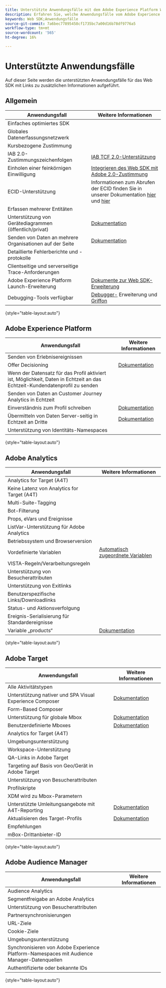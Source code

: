 ```yaml
---
title: Unterstützte Anwendungsfälle mit dem Adobe Experience Platform Web SDK
description: Erfahren Sie, welche Anwendungsfälle vom Adobe Experience Platform Web SDK unterstützt werden.
keywords: Web SDK;Anwendungsfälle
source-git-commit: 7a6bec77895458cf1735bc7a00d16b78df9776a5
workflow-type: tm+mt
source-wordcount: '565'
ht-degree: 16%

---
```



# Unterstützte Anwendungsfälle

Auf dieser Seite werden die unterstützten Anwendungsfälle für das Web SDK mit Links zu zusätzlichen Informationen aufgeführt.

## Allgemein

| Anwendungsfall | Weitere Informationen |
| --- | --- |
| Einfaches optimiertes SDK |  |
| Globales Datenerfassungsnetzwerk |  |
| Kursbezogene Zustimmung |  |
| IAB 2.0-Zustimmungszeichenfolgen | [IAB TCF 2.0-Unterstützung](https://experienceleague.adobe.com/docs/experience-platform/edge/consent/iab-tcf/overview.html?lang=en#consent) |
| Einholen einer feinkörnigen Einwilligung | [Integrieren des Web SDK mit Adobe 2.0-Zustimmung](https://experienceleague.adobe.com/docs/experience-platform/landing/governance-privacy-security/consent/adobe/sdk.html#prerequisites) |
| ECID-Unterstützung | Informationen zum Abrufen der ECID finden Sie in unserer Dokumentation [hier](https://experienceleague.adobe.com/docs/experience-platform/edge/identity/overview.html?lang=en#first-party-identity) und [hier](https://experienceleague.adobe.com/docs/experience-platform/edge/extension/accessing-the-ecid.html?lang=en#extension) |
| Erfassen mehrerer Entitäten |  |
| Unterstützung von Gerätediagrammen (öffentlich/privat) | [Dokumentation](https://experienceleague.adobe.com/docs/analytics/components/cda/device-graph.html?lang=en) |
| Senden von Daten an mehrere Organisationen auf der Seite | [Dokumentation](https://experienceleague.adobe.com/docs/experience-platform/edge/fundamentals/interacting-with-multiple-properties.html?lang=en#fundamentals) |
| Detaillierte Fehlerberichte und -protokolle |  |
| Clientseitige und serverseitige Trace-Anforderungen |  |
| Adobe Experience Platform Launch-Erweiterung | [Dokumente zur Web SDK-Erweiterung](https://experienceleague.adobe.com/docs/experience-platform/edge/extension/web-sdk-extension.html?lang=en#extension) |
| Debugging-Tools verfügbar | [Debugger-](https://experienceleague.adobe.com/docs/debugger-learn/tutorials/experience-platform-debugger/introduction-to-the-experience-platform-debugger.html?lang=en) Erweiterung und  [Griffon](https://aep-sdks.gitbook.io/docs/beta/project-griffon) |

{style=&quot;table-layout:auto&quot;}

## Adobe Experience Platform

| Anwendungsfall | Weitere Informationen |
| --- | --- |
| Senden von Erlebnisereignissen |  |
| Offer Decisioning | [Dokumentation](https://experienceleague.adobe.com/docs/experience-platform/edge/personalization/offer-decisioning/offer-decisioning-overview.html?lang=en#personalization) |
| Wenn der Datensatz für das Profil aktiviert ist, Möglichkeit, Daten in Echtzeit an das Echtzeit-Kundendatenprofil zu senden |  |
| Senden von Daten an Customer Journey Analytics in Echtzeit |  |
| Einverständnis zum Profil schreiben | [Dokumentation](https://experienceleague.adobe.com/docs/experience-platform/landing/governance-privacy-security/consent/adobe/sdk.html?lang=en) |
| Übermitteln von Daten Server-seitig in Echtzeit an Dritte | [Dokumentation](../../tags/ui/event-forwarding/overview.md) |
| Unterstützung von Identitäts-Namespaces |  |

{style=&quot;table-layout:auto&quot;}

## Adobe Analytics

| Anwendungsfall | Weitere Informationen |
| --- | --- |
| Analytics for Target (A4T) |  |
| Keine Latenz von Analytics for Target (A4T) |  |
| Multi-Suite-Tagging |  |
| Bot-Filterung |  |
| Props, eVars und Ereignisse |  |
| ListVar-Unterstützung für Adobe Analytics |  |
| Betriebssystem und Browserversion |  |
| Vordefinierte Variablen | [Automatisch zugeordnete Variablen](https://experienceleague.adobe.com/docs/experience-platform/edge/data-collection/adobe-analytics/automatically-mapped-vars.html?lang=en#data-collection) |
| VISTA-Regeln/Verarbeitungsregeln |  |
| Unterstützung von Besucherattributen |  |
| Unterstützung von Exitlinks |  |
| Benutzerspezifische Links/Downloadlinks |  |
| Status- und Aktionsverfolgung |  |
| Ereignis-Serialisierung für Standardereignisse |  |
| Variable „products“  | [Dokumentation](https://experienceleague.adobe.com/docs/experience-platform/edge/data-collection/collect-commerce-data.html?lang=en#actions-related-to-products) |

{style=&quot;table-layout:auto&quot;}

## Adobe Target

| Anwendungsfall | Weitere Informationen |
| --- | --- |
| Alle Aktivitätstypen |  |
| Unterstützung nativer und SPA Visual Experience Composer | [Dokumentation](https://experienceleague.adobe.com/docs/experience-platform/edge/personalization/adobe-target/spa-implementation.html?lang=en#personalization) |
| Form-Based Composer |  |
| Unterstützung für globale Mbox | [Dokumentation](https://experienceleague.adobe.com/docs/experience-platform/edge/personalization/rendering-personalization-content.html?lang=en#automatically-rendering-content) |
| Benutzerdefinierte Mboxes | [Dokumentation](https://experienceleague.adobe.com/docs/experience-platform/edge/personalization/rendering-personalization-content.html?lang=en#manually-rendering-content) |
| Analytics for Target (A4T) |  |
| Umgebungsunterstützung |  |
| Workspace-Unterstützung |  |
| QA-Links in Adobe Target |  |
| Targeting auf Basis von Geo/Gerät in Adobe Target |  |
| Unterstützung von Besucherattributen |  |
| Profilskripte |  |
| XDM wird zu Mbox-Parametern |  |
| Unterstützte Umleitungsangebote mit A4T-Reporting | [Dokumentation](https://experienceleague.adobe.com/docs/target/using/experiences/offers/offer-redirect.html?lang=en) |
| Aktualisieren des Target-Profils | [Dokumentation](https://experienceleague.adobe.com/docs/experience-platform/edge/personalization/adobe-target/target-overview.html?lang=en#single-profile-update) |
| Empfehlungen |  |
| mBox-Drittanbieter-ID |  |

{style=&quot;table-layout:auto&quot;}

## Adobe Audience Manager

| Anwendungsfall | Weitere Informationen |
| --- | --- |
| Audience Analytics |  |
| Segmentfreigabe an Adobe Analytics |  |
| Unterstützung von Besucherattributen |  |
| Partnersynchronisierungen |  |
| URL-Ziele |  |
| Cookie-Ziele |  |
| Umgebungsunterstützung |  |
| Synchronisieren von Adobe Experience Platform-Namespaces mit Audience Manager-Datenquellen |  |
| Authentifizierte oder bekannte IDs |  |

{style=&quot;table-layout:auto&quot;}
